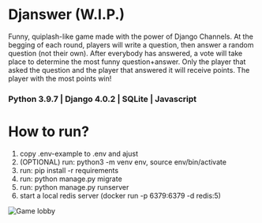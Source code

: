 # Djanswer (W.I.P.)
Funny, quiplash-like game made with the power of Django Channels.
At the begging of each round, players will write a question, then answer a random question (not their own).
After everybody has answered, a vote will take place to determine the most funny question+answer.
Only the player that asked the question and the player that answered it will receive points.
The player with the most points win!

### Python 3.9.7 | Django 4.0.2 | SQLite | Javascript

# How to run?
1. copy .env-example to .env and ajust
2. (OPTIONAL) run: python3 -m venv env, source env/bin/activate 
3. run: pip install -r requirements
4. run: python manage.py migrate
5. run: python manage.py runserver
6. start a local redis server (docker run -p 6379:6379 -d redis:5)

![Game lobby](https://user-images.githubusercontent.com/72604028/154498916-2c9649e4-d9cc-4b9f-8051-379bd3988396.png)
